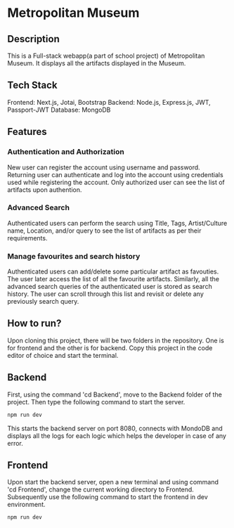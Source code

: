# Metropolitan Museum

## Description

This is a Full-stack webapp(a part of school project) of Metropolitan Museum. It displays all the artifacts displayed in the Museum.

## Tech Stack

Frontend: Next.js, Jotai, Bootstrap
Backend: Node.js, Express.js, JWT, Passport-JWT
Database: MongoDB

## Features

### Authentication and Authorization

New user can register the account using username and password.
Returning user can authenticate and log into the account using credentials used while registering the account.
Only authorized user can see the list of artifacts upon authention.

### Advanced Search

Authenticated users can perform the search using Title, Tags, Artist/Culture name, Location, and/or query to see the list of artifacts as per their requirements.

### Manage favourites and search history

Authenticated users can add/delete some particular artifact as favouties. The user later access the list of all the favourite artifacts.
Similarly, all the advanced search queries of the authenticated user is stored as search history. The user can scroll through this list and revisit or delete any previously search query. 

## How to run?

Upon cloning this project, there will be two folders in the repository. One is for frontend and the other is for backend. Copy this project in the code editor of choice and start the terminal. 

## Backend

First, using the command 'cd Backend', move to the Backend folder of the project.
Then type the following command to start the server.

```bash
npm run dev
```

This starts the backend server on port 8080, connects with MondoDB and displays all the logs for each logic which helps the developer in case of any error.

## Frontend

Upon start the backend server, open a new terminal and using command 'cd Frontend', change the current working directory to Frontend.
Subsequently use the following command to start the frontend in dev environment.

```bash
npm run dev
```

